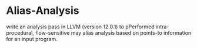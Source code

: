 # Alias-Analysis
write an analysis pass in LLVM (version 12.0.1) to pPerformed intra- procedural, flow-sensitive may alias analysis based on points-to information for an input program.
